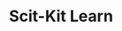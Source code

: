 ---
title: "Scit-Kit Learn"
chapter: true
weight: 3
description: We will start by setting up your AWS account to develop robot applications with AWS RoboMaker. 
---